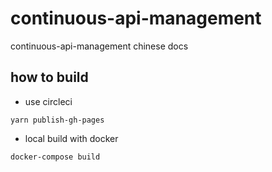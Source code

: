 # continuous-api-management

continuous-api-management chinese  docs

## how to build

* use circleci

```code
yarn publish-gh-pages
```

* local build with docker

```code
docker-compose build
```
